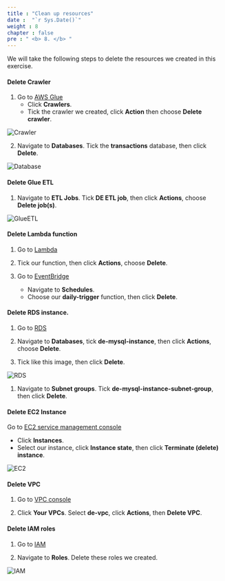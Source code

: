 ```yaml
---
title : "Clean up resources"
date :  "`r Sys.Date()`" 
weight : 8
chapter : false
pre : " <b> 8. </b> "
---
```


We will take the following steps to delete the resources we created in this exercise.

#### Delete Crawler

1. Go to [AWS Glue](https://console.aws.amazon.com/glue/home)
   + Click **Crawlers**.
   + Tick the crawler we created, click **Action** then choose **Delete crawler**.

![Crawler](../images/8/01-delete_crawler.png)

2. Navigate to **Databases**. Tick the **transactions** database, then click **Delete**.

![Database](../images/8/02-delete_db.png)

#### Delete Glue ETL

1. Navigate to **ETL Jobs**. Tick **DE ETL job**, then click **Actions**, choose **Delete job(s)**.

![GlueETL](../images/8/03-delete_etl_job.png)

#### Delete Lambda function

1. Go to [Lambda](https://console.aws.amazon.com/lambda/home)

2. Tick our function, then click **Actions**, choose **Delete**.

3. Go to [EventBridge](https://console.aws.amazon.com/events/home/)
   + Navigate to **Schedules**.
   + Choose our **daily-trigger** function, then click **Delete**.

#### Delete RDS instance.

1. Go to [RDS](https://console.aws.amazon.com/rds/home)

2. Navigate to **Databases**, tick **de-mysql-instance**, then click **Actions**, choose **Delete**.

3. Tick like this image, then click **Delete**.

![RDS](../images/8/04-delete_rds.png)

1. Navigate to **Subnet groups**. Tick **de-mysql-instance-subnet-group**, then click **Delete**.

#### Delete EC2 Instance

Go to [EC2 service management console](https://console.aws.amazon.com/ec2/v2/home)
   + Click **Instances**.
   + Select our instance, click **Instance state**, then click **Terminate (delete) instance**.

![EC2](../images/8/05-delete_ec2_instance.png)

#### Delete VPC

1. Go to [VPC console](https://console.aws.amazon.com/vpc/home)

2. Click **Your VPCs**. Select **de-vpc**, click **Actions**, then **Delete VPC**.

#### Delete IAM roles

1. Go to [IAM](https://console.aws.amazon.com/iam/home)

2. Navigate to **Roles**. Delete these roles we created.

![IAM](../images/8/06-delete_iam.png)